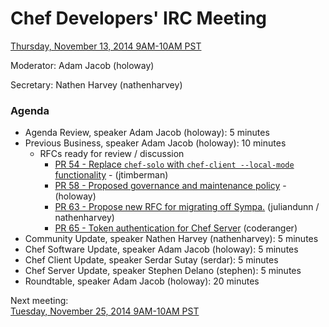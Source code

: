 # Chef Developers' IRC Meeting

[Thursday, November 13, 2014 9AM-10AM PST](http://www.timeanddate.com/worldclock/fixedtime.html?msg=%23chef-hacking+developers%27+meeting&iso=20141113T12&p1=419&ah=1)

Moderator:  Adam Jacob (holoway)

Secretary:  Nathen Harvey (nathenharvey)

### Agenda
* Agenda Review, speaker Adam Jacob (holoway): 5 minutes
* Previous Business, speaker Adam Jacob (holoway): 10 minutes
  * RFCs ready for review / discussion
    * [PR 54 - Replace `chef-solo` with `chef-client --local-mode` functionality](https://github.com/opscode/chef-rfc/pull/54) - (jtimberman)
    * [PR 58 - Proposed governance and maintenance policy](https://github.com/opscode/chef-rfc/pull/58) - (holoway)
    * [PR 63 - Propose new RFC for migrating off Sympa.](https://github.com/opscode/chef-rfc/pull/63) (juliandunn / nathenharvey)
    * [PR 65 - Token authentication for Chef Server](https://github.com/opscode/chef-rfc/pull/65) (coderanger)
* Community Update, speaker Nathen Harvey (nathenharvey): 5 minutes
* Chef Software Update, speaker Adam Jacob (holoway): 5 minutes
* Chef Client Update, speaker Serdar Sutay (serdar): 5 minutes
* Chef Server Update, speaker Stephen Delano (stephen): 5 minutes
* Roundtable, speaker Adam Jacob (holoway): 20 minutes

Next meeting:  
[Tuesday, November 25, 2014 9AM-10AM PST](http://www.timeanddate.com/worldclock/fixedtime.html?msg=%23chef-hacking+developers%27+meeting&iso=20141125T12&p1=419&ah=1)
